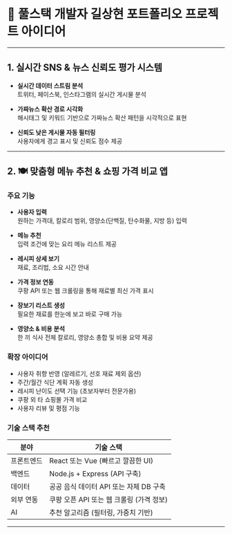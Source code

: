 # 📂 풀스택 개발자 길상현 포트폴리오 프로젝트 아이디어

---

## 1. 실시간 SNS & 뉴스 신뢰도 평가 시스템

- **실시간 데이터 스트림 분석**  
  트위터, 페이스북, 인스타그램의 실시간 게시물 분석

- **가짜뉴스 확산 경로 시각화**  
  해시태그 및 키워드 기반으로 가짜뉴스 확산 패턴을 시각적으로 표현

- **신뢰도 낮은 게시물 자동 필터링**  
  사용자에게 경고 표시 및 신뢰도 점수 제공

---

## 2. 🍽️ 맞춤형 메뉴 추천 & 쇼핑 가격 비교 앱

### 주요 기능

- **사용자 입력**  
  원하는 가격대, 칼로리 범위, 영양소(단백질, 탄수화물, 지방 등) 입력

- **메뉴 추천**  
  입력 조건에 맞는 요리 메뉴 리스트 제공

- **레시피 상세 보기**  
  재료, 조리법, 소요 시간 안내

- **가격 정보 연동**  
  쿠팡 API 또는 웹 크롤링을 통해 재료별 최신 가격 표시

- **장보기 리스트 생성**  
  필요한 재료를 한눈에 보고 바로 구매 가능

- **영양소 & 비용 분석**  
  한 끼 식사 전체 칼로리, 영양소 총합 및 비용 요약 제공

### 확장 아이디어

- 사용자 취향 반영 (알레르기, 선호 재료 제외 옵션)  
- 주간/월간 식단 계획 자동 생성  
- 레시피 난이도 선택 기능 (초보자부터 전문가용)  
- 쿠팡 외 타 쇼핑몰 가격 비교  
- 사용자 리뷰 및 평점 기능

### 기술 스택 추천

| 분야       | 기술 스택                            |
|------------|------------------------------------|
| 프론트엔드 | React 또는 Vue (빠르고 깔끔한 UI)   |
| 백엔드     | Node.js + Express (API 구축)        |
| 데이터     | 공공 음식 데이터 API 또는 자체 DB 구축 |
| 외부 연동  | 쿠팡 오픈 API 또는 웹 크롤링 (가격 정보) |
| AI         | 추천 알고리즘 (필터링, 가중치 기반) |

---

